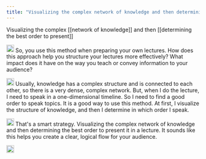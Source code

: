 ```yaml
---
title: "Visualizing the complex network of knowledge and then determining the best order to present"
---
```


Visualizing the complex [[network of knowledge]] and then [[determining the best order to present]]

<img src='https://scrapbox.io/api/pages/nishio-en/Oral Keichobot/icon' alt='Oral Keichobot.icon' height="19.5"/> So, you use this method when preparing your own lectures. How does this approach help you structure your lectures more effectively? What impact does it have on the way you teach or convey information to your audience?

<img src='https://scrapbox.io/api/pages/nishio-en/nishio/icon' alt='nishio.icon' height="19.5"/> Usually, knowledge has a complex structure and is connected to each other, so there is a very dense, complex network. But, when I do the lecture, I need to speak in a one-dimensional timeline. So I need to find a good order to speak topics. It is a good way to use this method. At first, I visualize the structure of knowledge, and then I determine in which order I speak.

<img src='https://scrapbox.io/api/pages/nishio-en/Oral Keichobot/icon' alt='Oral Keichobot.icon' height="19.5"/> That's a smart strategy. Visualizing the complex network of knowledge and then determining the best order to present it in a lecture. It sounds like this helps you create a clear, logical flow for your audience.

<img src='https://scrapbox.io/api/pages/nishio-en/en/icon' alt='en.icon' height="19.5"/>
